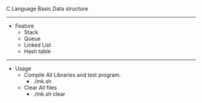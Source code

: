 C Language Basic Data structure

---------------------------

* Feature
  * Stack
  * Queue
  * Linked List
  * Hash table

---------------------------

* Usage
  * Compile All Libraries and test program.
    * ./mk.sh
  * Clear All files
    * ./mk.sh clear
